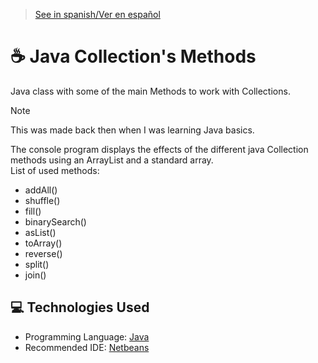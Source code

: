 > [See in spanish/Ver en español](https://github.com/LuisMiSanVe/JavaCollectionMethods/tree/spanish)
# ☕ Java Collection's Methods
Java class with some of the main Methods to work with Collections.
> [!NOTE]
> This was made back then when I was learning Java basics.

The console program displays the effects of the different java Collection methods using an ArrayList and a standard array.\
List of used methods:
- addAll()
- shuffle()
- fill()
- binarySearch()
- asList()
- toArray()
- reverse()
- split()
- join()

## 💻 Technologies Used
- Programming Language: [Java](https://www.java.com/)
- Recommended IDE: [Netbeans](https://netbeans.apache.org/front/main/index.html)
